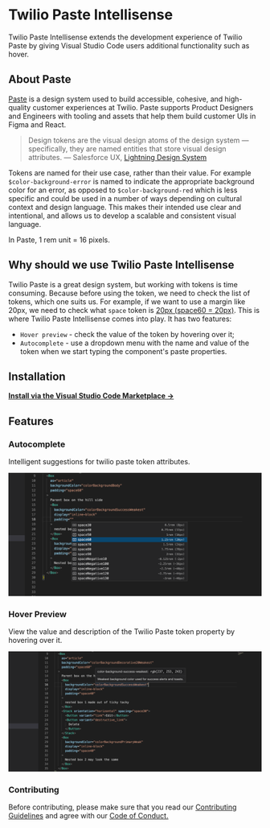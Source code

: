 # Twilio Paste Intellisense

Twilio Paste Intellisense extends the development experience of Twilio Paste by giving Visual Studio Code users additional functionality such as hover.

## About Paste

[Paste](https://paste.twilio.design/introduction/about-paste/) is a design system used to build accessible, cohesive, and high-quality customer experiences at Twilio. Paste supports Product Designers and Engineers with tooling and assets that help them build customer UIs in Figma and React.

> Design tokens are the visual design atoms of the design system — specifically, they are named entities that store visual design attributes. — Salesforce UX, [Lightning Design System](https://www.lightningdesignsystem.com/design-tokens/)

Tokens are named for their use case, rather than their value. For example `$color-background-error` is named to indicate the appropriate background color for an error, as opposed to `$color-background-red` which is less specific and could be used in a number of ways depending on cultural context and design language. This makes their intended use clear and intentional, and allows us to develop a scalable and consistent visual language.

In Paste, 1 rem unit = 16 pixels.

## Why should we use Twilio Paste Intellisense

Twilio Paste is a great design system, but working with tokens is time consuming. Because before using the token, we need to check the list of tokens, which one suits us. For example, if we want to use a margin like 20px, we need to check what `space` token is [20px (space60 = 20px)](https://paste.twilio.design/tokens/list/#spacings). This is where Twilio Paste Intellisense comes into play. It has two features:

- `Hover preview` - check the value of the token by hovering over it;
- `Autocomplete` - use a dropdown menu with the name and value of the token when we start typing the component's paste properties.

## Installation

**[Install via the Visual Studio Code Marketplace →](https://marketplace.visualstudio.com/items?itemName=TwilioPaste.vs-code-intellisense)**

## Features

### Autocomplete

Intelligent suggestions for twilio paste token attributes.

<img src="https://raw.githubusercontent.com/twilio-labs/paste/main/apps/vs-code-intellisense/assets/completion-example.png" alt="the autocomplete suggestions include the token name with the value in rems and pixels" />

### Hover Preview

View the value and description of the Twilio Paste token property by hovering over it.

<img src="https://raw.githubusercontent.com/twilio-labs/paste/main/apps/vs-code-intellisense/assets/hover-example.png" alt="hover panel over a color token includes the rgb value of the color and a description of where the token should be used" />

### Contributing

Before contributing, please make sure that you read our [Contributing Guidelines](https://github.com/twilio-labs/paste/blob/main/CONTRIBUTING.md) and agree with our [Code of Conduct.](https://github.com/twilio-labs/.github/blob/main/CODE_OF_CONDUCT.md)
